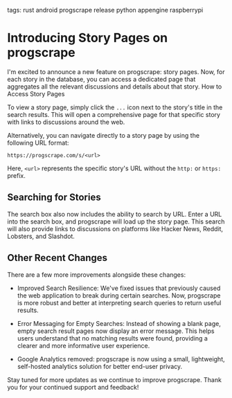 tags: rust android progscrape release python appengine raspberrypi

# Introducing Story Pages on progscrape

I'm excited to announce a new feature on progscrape: story pages. Now, for each
story in the database, you can access a dedicated page that aggregates all the
relevant discussions and details about that story. How to Access Story Pages

To view a story page, simply click the `...` icon next to the story's title in
the search results. This will open a comprehensive page for that specific story
with links to discussions around the web.

Alternatively, you can navigate directly to a story page by using the following
URL format:

`https://progscrape.com/s/<url>`

Here, `<url>` represents the specific story's URL without the `http:` or
`https:` prefix.

## Searching for Stories

The search box also now includes the ability to search by URL. Enter a URL into
the search box, and progscrape will load up the story page. This search will
also provide links to discussions on platforms like Hacker News, Reddit,
Lobsters, and Slashdot.

## Other Recent Changes

There are a few more improvements alongside these changes:

- Improved Search Resilience: We've fixed issues that previously caused the web
  application to break during certain searches. Now, progscrape is more robust
  and better at interpreting search queries to return useful results.

- Error Messaging for Empty Searches: Instead of showing a blank page, empty
  search result pages now display an error message. This helps users understand
  that no matching results were found, providing a clearer and more informative
  user experience.

- Google Analytics removed: progscrape is now using a small, lightweight,
  self-hosted analytics solution for better end-user privacy.

Stay tuned for more updates as we continue to improve progscrape. Thank you for
your continued support and feedback!
